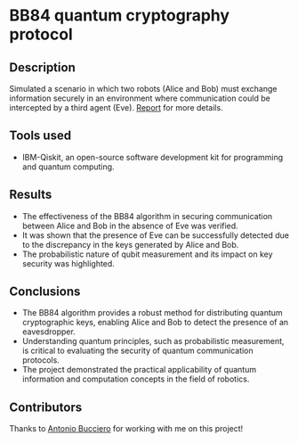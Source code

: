 # BB84 quantum cryptography protocol

## Description
Simulated a scenario in which two robots (Alice and Bob) must exchange information securely in an environment where communication could be intercepted by a third agent (Eve). [Report](https://github.com/NichAttGH/BB84_quantum_cryptography_protocol/blob/main/Report_BB84.pdf) for more details.

## Tools used
- IBM-Qiskit, an open-source software development kit for programming and quantum computing.

## Results
- The effectiveness of the BB84 algorithm in securing communication between Alice and Bob in the absence of Eve was verified.
- It was shown that the presence of Eve can be successfully detected due to the discrepancy in the keys generated by Alice and Bob.
- The probabilistic nature of qubit measurement and its impact on key security was highlighted.

## Conclusions
- The BB84 algorithm provides a robust method for distributing quantum cryptographic keys, enabling Alice and Bob to detect the presence of an eavesdropper.
- Understanding quantum principles, such as probabilistic measurement, is critical to evaluating the security of quantum communication protocols.
- The project demonstrated the practical applicability of quantum information and computation concepts in the field of robotics.

## Contributors
Thanks to [Antonio Bucciero](https://github.com/antob98) for working with me on this project!

